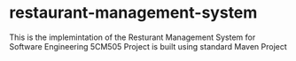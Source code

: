 # restaurant-management-system

This is the implemintation of the Resturant Management System for Software Engineering 5CM505
Project is built using standard Maven Project
